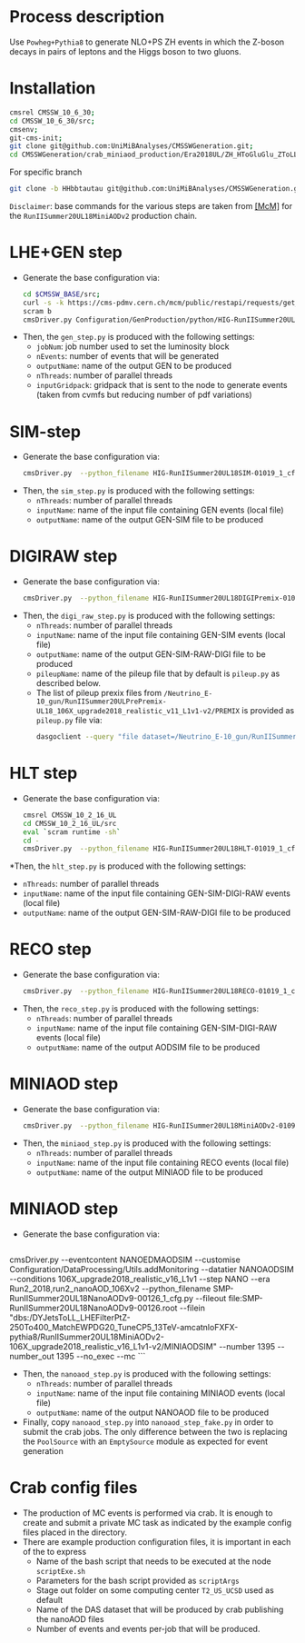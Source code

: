# Process description

Use `Powheg+Pythia8` to generate NLO+PS ZH events in which the Z-boson decays in pairs of leptons and the Higgs boson to two gluons.

# Installation

```sh
cmsrel CMSSW_10_6_30;
cd CMSSW_10_6_30/src;
cmsenv;
git-cms-init;
git clone git@github.com:UniMiBAnalyses/CMSSWGeneration.git;
cd CMSSWGeneration/crab_miniaod_production/Era2018UL/ZH_HToGluGlu_ZToLL_powheg_pythia8
````

For specific branch
```sh
git clone -b HHbbtautau git@github.com:UniMiBAnalyses/CMSSWGeneration.git;
````


`Disclaimer`: base commands for the various steps are taken from [[McM]](https://cms-pdmv.cern.ch/mcm/) for the `RunIISummer20UL18MiniAODv2` production chain. 

# LHE+GEN step

* Generate the base configuration via:
  ```sh
  cd $CMSSW_BASE/src;
  curl -s -k https://cms-pdmv.cern.ch/mcm/public/restapi/requests/get_fragment/HIG-RunIISummer20UL18wmLHEGEN-01612 --retry 3 --create-dirs -o Configuration/GenProduction/python/HIG-RunIISummer20UL18wmLHEGEN-01612-fragment.py
  scram b 
  cmsDriver.py Configuration/GenProduction/python/HIG-RunIISummer20UL18wmLHEGEN-01612-fragment.py --python_filename HIG-RunIISummer20UL18wmLHEGEN-01612_1_cfg.py --eventcontent RAWSIM,LHE --customise Configuration/DataProcessing/Utils.addMonitoring --datatier GEN,LHE --fileout file:HIG-RunIISummer20UL18wmLHEGEN-01612.root --conditions 106X_upgrade2018_realistic_v4 --beamspot Realistic25ns13TeVEarly2018Collision --step LHE,GEN --geometry DB:Extended --era Run2_2018 --no_exec --mc -n 1;
  ```
* Then, the `gen_step.py` is produced with the following settings:
  * `jobNum`: job number used to set the luminosity block
  * `nEvents`: number of events that will be generated
  * `outputName`: name of the output GEN to be produced
  * `nThreads`: number of parallel threads
  * `inputGridpack`: gridpack that is sent to the node to generate events (taken from cvmfs but reducing number of pdf variations)

# SIM-step

* Generate the base configuration via:
  ```sh
  cmsDriver.py  --python_filename HIG-RunIISummer20UL18SIM-01019_1_cfg.py --eventcontent RAWSIM --customise Configuration/DataProcessing/Utils.addMonitoring --datatier GEN-SIM --fileout file:HIG-RunIISummer20UL18SIM-01019.root --conditions 106X_upgrade2018_realistic_v11_L1v1 --beamspot Realistic25ns13TeVEarly2018Collision --step SIM --geometry DB:Extended --filein file:HIG-RunIISummer20UL18wmLHEGEN-01612.root --era Run2_2018 --runUnscheduled --no_exec --mc -n -1  
  ```
* Then, the `sim_step.py` is produced with the following settings:
  * `nThreads`: number of parallel threads
  * `inputName`: name of the input file containing GEN events (local file)
  * `outputName`: name of the output GEN-SIM file to be produced

# DIGIRAW step
* Generate the base configuration via:
  ```sh
  cmsDriver.py  --python_filename HIG-RunIISummer20UL18DIGIPremix-01000_1_cfg.py --eventcontent PREMIXRAW --customise Configuration/DataProcessing/Utils.addMonitoring --datatier GEN-SIM-DIGI --fileout file:HIG-RunIISummer20UL18DIGIPremix-01000.root --pileup_input "dbs:/Neutrino_E-10_gun/RunIISummer20ULPrePremix-UL18_106X_upgrade2018_realistic_v11_L1v1-v2/PREMIX" --conditions 106X_upgrade2018_realistic_v11_L1v1 --step DIGI,DATAMIX,L1,DIGI2RAW --procModifiers premix_stage2 --geometry DB:Extended --filein file:HIG-RunIISummer20UL18SIM-01019.root --datamix PreMix --era Run2_2018 --runUnscheduled --no_exec --mc -n 1 ;  
  ```
* Then, the `digi_raw_step.py` is produced with the following settings:
  * `nThreads`: number of parallel threads
  * `inputName`: name of the input file containing GEN-SIM events (local file)
  * `outputName`: name of the output GEN-SIM-RAW-DIGI file to be produced
  * `pileupName`: name of the pileup file that by default is `pileup.py` as described below.
  * The list of pileup prexix files from `/Neutrino_E-10_gun/RunIISummer20ULPrePremix-UL18_106X_upgrade2018_realistic_v11_L1v1-v2/PREMIX` is provided as `pileup.py` file via:
    ```sh
    dasgoclient --query "file dataset=/Neutrino_E-10_gun/RunIISummer20ULPrePremix-UL18_106X_upgrade2018_realistic_v11_L1v1-v2/PREMIX" > ../pileup.py
    ```

# HLT step

* Generate the base configuration via:
  ```sh
  cmsrel CMSSW_10_2_16_UL
  cd CMSSW_10_2_16_UL/src
  eval `scram runtime -sh`
  cd -
  cmsDriver.py  --python_filename HIG-RunIISummer20UL18HLT-01019_1_cfg.py --eventcontent RAWSIM --customise Configuration/DataProcessing/Utils.addMonitoring --datatier GEN-SIM-RAW --fileout file:HIG-RunIISummer20UL18HLT-01019.root --conditions 102X_upgrade2018_realistic_v15 --customise_commands 'process.source.bypassVersionCheck = cms.untracked.bool(True)' --step HLT:2018v32 --geometry DB:Extended --filein file:HIG-RunIISummer20UL18DIGIPremix-01000.root --era Run2_2018 --no_exec --mc -n 1 ;
  ```
*Then, the `hlt_step.py` is produced with the following settings:
  * `nThreads`: number of parallel threads
  * `inputName`: name of the input file containing GEN-SIM-DIGI-RAW events (local file)
  * `outputName`: name of the output GEN-SIM-RAW-DIGI file to be produced

# RECO step

* Generate the base configuration via:
  ```sh
  cmsDriver.py  --python_filename HIG-RunIISummer20UL18RECO-01019_1_cfg.py --eventcontent AODSIM --customise Configuration/DataProcessing/Utils.addMonitoring --datatier AODSIM --fileout file:HIG-RunIISummer20UL18RECO-01019.root --conditions 106X_upgrade2018_realistic_v11_L1v1 --step RAW2DIGI,L1Reco,RECO,RECOSIM,EI --geometry DB:Extended --filein file:HIG-RunIISummer20UL18HLT-01019.root --era Run2_2018 --runUnscheduled --no_exec --mc -n 1 ;
  ```
* Then, the `reco_step.py` is produced with the following settings:
  * `nThreads`: number of parallel threads
  * `inputName`: name of the input file containing GEN-SIM-DIGI-RAW events (local file)
  * `outputName`: name of the output AODSIM file to be produced

# MINIAOD step

* Generate the base configuration via:
  ```sh
  cmsDriver.py  --python_filename HIG-RunIISummer20UL18MiniAODv2-01090_1_cfg.py --eventcontent MINIAODSIM --customise Configuration/DataProcessing/Utils.addMonitoring --datatier MINIAODSIM --fileout file:HIG-RunIISummer20UL18MiniAODv2-01090.root --conditions 106X_upgrade2018_realistic_v16_L1v1 --step PAT --procModifiers run2_miniAOD_UL --geometry DB:Extended --filein "dbs:/GluGluToRadionToHHTo2B2Tau_M-250_TuneCP5_PSWeights_narrow_13TeV-madgraph-pythia8/RunIISummer20UL18RECO-106X_upgrade2018_realistic_v11_L1v1-v2/AODSIM" --era Run2_2018 --runUnscheduled --no_exec --mc -n 1;
  ```
* Then, the `miniaod_step.py` is produced with the following settings:
  * `nThreads`: number of parallel threads
  * `inputName`: name of the input file containing RECO events (local file)
  * `outputName`: name of the output MINIAOD file to be produced


# MINIAOD step

* Generate the base configuration via:
  ```sh
cmsDriver.py  --eventcontent NANOEDMAODSIM --customise Configuration/DataProcessing/Utils.addMonitoring --datatier NANOAODSIM --conditions 106X_upgrade2018_realistic_v16_L1v1 --step NANO --era Run2_2018,run2_nanoAOD_106Xv2 --python_filename SMP-RunIISummer20UL18NanoAODv9-00126_1_cfg.py --fileout file:SMP-RunIISummer20UL18NanoAODv9-00126.root --filein "dbs:/DYJetsToLL_LHEFilterPtZ-250To400_MatchEWPDG20_TuneCP5_13TeV-amcatnloFXFX-pythia8/RunIISummer20UL18MiniAODv2-106X_upgrade2018_realistic_v16_L1v1-v2/MINIAODSIM" --number 1395 --number_out 1395 --no_exec --mc  ```
* Then, the `nanoaod_step.py` is produced with the following settings:
  * `nThreads`: number of parallel threads
  * `inputName`: name of the input file containing MINIAOD events (local file)
  * `outputName`: name of the output NANOAOD file to be produced
* Finally, copy `nanoaod_step.py` into `nanoaod_step_fake.py` in order to submit the crab jobs. The only difference between the two is replacing the `PoolSource` with an `EmptySource` module as expected for event generation

# Crab config files

* The production of MC events is performed via crab. It is enough to create and submit a private MC task as indicated by the example config files placed in the directory.
* There are example production configuration files, it is important in each of the to express
  * Name of the bash script that needs to be executed at the node `scriptExe.sh`
  * Parameters for the bash script provided as `scriptArgs`
  * Stage out folder on some computing center `T2_US_UCSD` used as default
  * Name of the DAS dataset that will be produced by crab publishing the nanoAOD files
  * Number of events and events per-job that will be produced.
